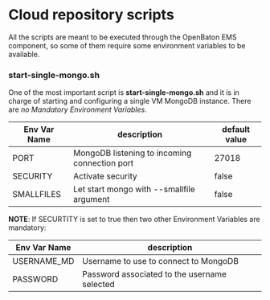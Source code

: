 # Cloud repository scripts

All the scripts are meant to be executed through the OpenBaton EMS component, so some of them require some environment variables to be available.

### start-single-mongo.sh

One of the most important script is __start-single-mongo.sh__ and it is in charge of starting and configuring a single VM MongoDB instance.
There are *no Mandatory Environment Variables*.

|Env Var Name   | description                                   | default value   |
|---------------|-----------------------------------------------|-----------------|
|PORT           | MongoDB listening to incoming connection port |27018            |
|SECURITY       | Activate security                             |false            |
|SMALLFILES     | Let start mongo with --smallfile argument     |false            |

__NOTE__: If SECURTITY is set to true then two other Environment Variables are mandatory:

|Env Var Name   | description                                   |
|---------------|-----------------------------------------------|
|USERNAME_MD    | Username to use to connect to MongoDB         |
|PASSWORD       | Password associated to the username selected  |